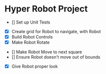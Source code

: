 # Hyper Robot Project

- [] Set up Unit Tests
- [x] Create grid for Robot to navigate, with Robot
- [x] Build Robot Controls
- [x] Make Robot Rotate
- [] Make Robot Move to next square
- [] Ensure Robot doesn't move out of bounds
- [x] Give Robot proper look
